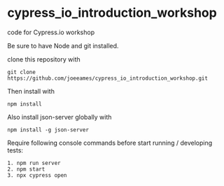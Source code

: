# cypress_io_introduction_workshop

code for Cypress.io workshop

Be sure to have Node and git installed.

clone this repository with 
```
git clone https://github.com/joeeames/cypress_io_introduction_workshop.git
```
Then install with
``` 
npm install
```

Also install json-server globally with
```
npm install -g json-server
```
Require following console commands before start running / developing tests:
```
1. npm run server
2. npm start
3. npx cypress open
```

